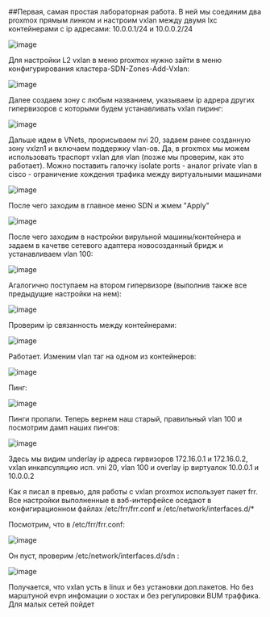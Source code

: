 
##Первая, самая простая лабораторная работа.
В ней мы соединим два proxmox прямым линком и настроим vxlan между двумя lxc контейнерами с ip адресами: 10.0.0.1/24 и 10.0.0.2/24

![image](https://github.com/user-attachments/assets/493b6043-89a7-44d0-9567-3f48dfafdbe0)


Для настройки L2 vxlan в меню proxmox нужно зайти в меню конфигурирования кластера-SDN-Zones-Add-Vxlan:

![image](https://github.com/user-attachments/assets/3a4ee1fe-a999-4345-81c8-e15086d63428)

Далее создаем зону с любым названием, указываем ip адрера других гипервизоров с которыми будем устанавливать vxlan пиринг:

![image](https://github.com/user-attachments/assets/13ec5e41-4ab2-4311-8a69-88639ef4c12d)

Дальше идем в VNets, прорисываем nvi 20, задаем ранее созданную зону vxlzn1 и включаем поддержку vlan-ов. Да, в proxmox мы можем использовать траспорт vxlan для vlan (позже мы проверим, как это работает). Можно поставить галочку isolate ports - аналог private vlan в cisco - ограничение хождения трафика между виртуальными машинами

![image](https://github.com/user-attachments/assets/dce014f5-aa77-46df-ae64-b5705b7959ff)

После чего заходим в главное меню SDN и жмем "Apply"

![image](https://github.com/user-attachments/assets/1417cf61-0108-4d04-bb13-7d220832e316)


После чего заходим в настройки вирульной машины/контейнера и задаем в качетве сетевого адаптера новосозданный бридж и устанавливаем vlan 100:

![image](https://github.com/user-attachments/assets/e1fc9a19-c820-4274-a0e1-e21e34e2d3db)


Агалогично поступаем на втором гипервизоре (выполнив также все предыдущие настройки на нем):

![image](https://github.com/user-attachments/assets/d9872eff-4e11-4780-95bb-80a22f4e23c2)

Проверим ip связанность между контейнерами:

![image](https://github.com/user-attachments/assets/f62e5dbb-4cb1-4611-9345-240e7da1488d)

Работает. Изменим vlan таг на одном из контейнеров:

![image](https://github.com/user-attachments/assets/70a0b06d-0686-44b1-9cb7-5530d31ee8fb)

Пинг:

![image](https://github.com/user-attachments/assets/11761427-6f87-456f-90e4-c3a84d9d30de)

Пинги пропали. Теперь вернем наш старый, правильный vlan 100 и посмотрим дамп наших пингов:

![image](https://github.com/user-attachments/assets/6ffb7dc0-351c-406c-ab42-9d70229f1296)

Здесь мы видим underlay ip адреса гирвизоров 172.16.0.1 и 172.16.0.2, vxlan инкапсуляцию исп. vni 20, vlan 100 и overlay ip виртуалок 10.0.0.1 и 10.0.0.2

Как я писал в превью, для работы с vxlan proxmox использует пакет frr. Все настройки выполненные в вэб-интерфейсе оседают в конфигирационном файлах /etc/frr/frr.conf и /etc/network/interfaces.d/*

Посмотрим, что в /etc/frr/frr.conf:

![image](https://github.com/user-attachments/assets/8af2ac79-6179-4d69-a304-bef9282760f4)

Он пуст, проверим /etc/network/interfaces.d/sdn :

![image](https://github.com/user-attachments/assets/2ad02b7e-4555-49fe-9b04-044f1a43da0f)


Получается, что vxlan усть в linux и без установки доп.пакетов. Но без марштуной evpn инфомации о хостах и без регулировки BUM траффика. Для малых сетей пойдет 




